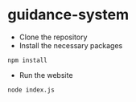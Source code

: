 # guidance-system

- Clone the repository
- Install the necessary packages
```
npm install
```
- Run the website
```
node index.js
```
